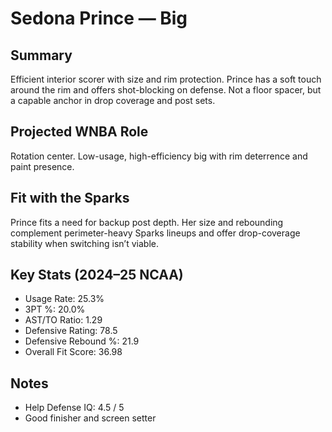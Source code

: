 # Sedona Prince — Big

## Summary

Efficient interior scorer with size and rim protection. Prince has a soft touch around the rim and offers shot-blocking on defense. Not a floor spacer, but a capable anchor in drop coverage and post sets.

## Projected WNBA Role

Rotation center. Low-usage, high-efficiency big with rim deterrence and paint presence.

## Fit with the Sparks

Prince fits a need for backup post depth. Her size and rebounding complement perimeter-heavy Sparks lineups and offer drop-coverage stability when switching isn’t viable.

## Key Stats (2024–25 NCAA)

- Usage Rate: 25.3%  
- 3PT %: 20.0%  
- AST/TO Ratio: 1.29  
- Defensive Rating: 78.5  
- Defensive Rebound %: 21.9  
- Overall Fit Score: 36.98

## Notes

- Help Defense IQ: 4.5 / 5  
- Good finisher and screen setter
